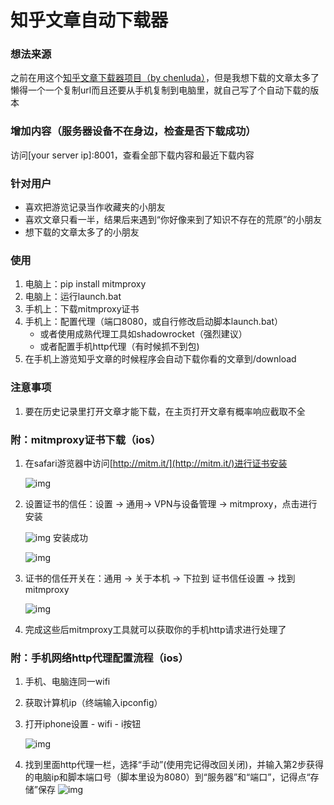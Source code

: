 # 知乎文章自动下载器

### 想法来源

之前在用这个[知乎文章下载器项目（by chenluda）](https://github.com/chenluda/zhihu-download)，但是我想下载的文章太多了懒得一个一个复制url而且还要从手机复制到电脑里，就自己写了个自动下载的版本

### 增加内容（服务器设备不在身边，检查是否下载成功）
访问[your server ip]:8001，查看全部下载内容和最近下载内容

### 针对用户

- 喜欢把游览记录当作收藏夹的小朋友
- 喜欢文章只看一半，结果后来遇到“你好像来到了知识不存在的荒原”的小朋友
- 想下载的文章太多了的小朋友

### 使用

1. 电脑上：pip install mitmproxy
2. 电脑上：运行launch.bat
3. 手机上：下载mitmproxy证书
4. 手机上：配置代理（端口8080，或自行修改启动脚本launch.bat）
   - 或者使用成熟代理工具如shadowrocket（强烈建议）
   - 或者配置手机http代理（有时候抓不到包)
5. 在手机上游览知乎文章的时候程序会自动下载你看的文章到/download

### 注意事项

1. 要在历史记录里打开文章才能下载，在主页打开文章有概率响应截取不全

### 附：mitmproxy证书下载（ios）

1. 在safari游览器中访问[http://mitm.it/](http://mitm.it/)进行证书安装

   ![img](readme_img/a3.png)
2. 设置证书的信任：设置 -> 通用-> VPN与设备管理 ->  mitmproxy，点击进行安装

   ![img](readme_img/a4.png)
   安装成功

   ![img](readme_img/a5.png)
3. 证书的信任开关在：通用 -> 关于本机 -> 下拉到 证书信任设置 -> 找到mitmproxy

   ![img](readme_img/a6.png)
4. 完成这些后mitmproxy工具就可以获取你的手机http请求进行处理了

### 附：手机网络http代理配置流程（ios）

1. 手机、电脑连同一wifi
2. 获取计算机ip（终端输入ipconfig）
3. 打开iphone设置 - wifi - i按钮

   ![img](readme_img/a1.png)
4. 找到里面http代理一栏，选择“手动”(使用完记得改回关闭)，并输入第2步获得的电脑ip和脚本端口号（脚本里设为8080）到“服务器”和“端口”，记得点“存储”保存
   ![img](readme_img/a2.png)